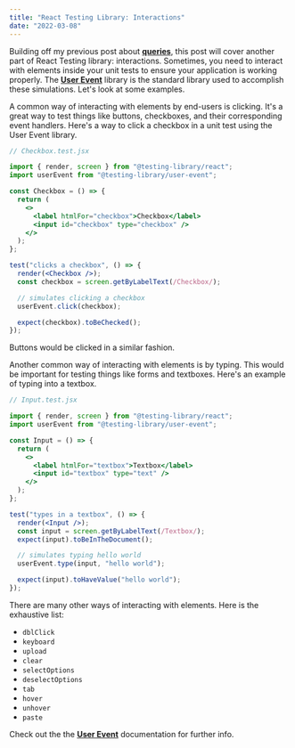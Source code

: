 ```yaml
---
title: "React Testing Library: Interactions"
date: "2022-03-08"
---
```


Building off my previous post about **[queries](https://neilgebhard.com/blog/react-testing-library-queries)**, this post will cover another part of React Testing library: interactions. Sometimes, you need to interact with elements inside your unit tests to ensure your application is working properly. The **[User Event](https://testing-library.com/docs/ecosystem-user-event/)** library is the standard library used to accomplish these simulations. Let's look at some examples.

A common way of interacting with elements by end-users is clicking. It's a great way to test things like buttons, checkboxes, and their corresponding event handlers. Here's a way to click a checkbox in a unit test using the User Event library.

```jsx
// Checkbox.test.jsx

import { render, screen } from "@testing-library/react";
import userEvent from "@testing-library/user-event";

const Checkbox = () => {
  return (
    <>
      <label htmlFor="checkbox">Checkbox</label>
      <input id="checkbox" type="checkbox" />
    </>
  );
};

test("clicks a checkbox", () => {
  render(<Checkbox />);
  const checkbox = screen.getByLabelText(/Checkbox/);

  // simulates clicking a checkbox
  userEvent.click(checkbox);

  expect(checkbox).toBeChecked();
});
```

Buttons would be clicked in a similar fashion.

Another common way of interacting with elements is by typing. This would be important for testing things like forms and textboxes. Here's an example of typing into a textbox.

```jsx
// Input.test.jsx

import { render, screen } from "@testing-library/react";
import userEvent from "@testing-library/user-event";

const Input = () => {
  return (
    <>
      <label htmlFor="textbox">Textbox</label>
      <input id="textbox" type="text" />
    </>
  );
};

test("types in a textbox", () => {
  render(<Input />);
  const input = screen.getByLabelText(/Textbox/);
  expect(input).toBeInTheDocument();

  // simulates typing hello world
  userEvent.type(input, "hello world");

  expect(input).toHaveValue("hello world");
});
```

There are many other ways of interacting with elements. Here is the exhaustive list:

- `dblClick`
- `keyboard`
- `upload`
- `clear`
- `selectOptions`
- `deselectOptions`
- `tab`
- `hover`
- `unhover`
- `paste`

Check out the the **[User Event](https://testing-library.com/docs/ecosystem-user-event/)** documentation for further info.
